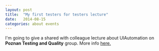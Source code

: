 ```yaml
---
layout: post
title:  "My first testers for testers lecture"
date:   2014-08-15
categories: about events
---
```


I'm going to give a shared with colleague lecture about UIAutomation on **Poznan Testing and Quality** group. More info <a href=http://ptaq.org/aktualnosci/127-ptaq-xvii-wakacje-z-automatyzacja.html target="_blank">here.</a>